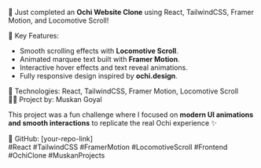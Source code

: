 🚀 Just completed an **Ochi Website Clone** using React, TailwindCSS, Framer Motion, and Locomotive Scroll!  

🎯 Key Features:
- Smooth scrolling effects with **Locomotive Scroll**.  
- Animated marquee text built with **Framer Motion**.  
- Interactive hover effects and text reveal animations.  
- Fully responsive design inspired by **ochi.design**.  

🔧 Technologies: React, TailwindCSS, Framer Motion, Locomotive Scroll  
👩‍💻 Project by: Muskan Goyal  

This project was a fun challenge where I focused on **modern UI animations and smooth interactions** to replicate the real Ochi experience ✨  

🔗 GitHub: [your-repo-link]  
#React #TailwindCSS #FramerMotion #LocomotiveScroll #Frontend #OchiClone #MuskanProjects
